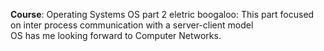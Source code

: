 **Course**: Operating Systems
OS part 2 eletric boogaloo:
This part focused on inter process communication with a server-client model\
OS has me looking forward to Computer Networks.
